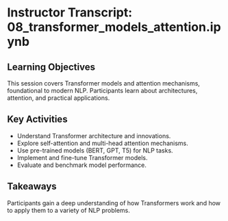 # Instructor Transcript: 08_transformer_models_attention.ipynb

## Learning Objectives
This session covers Transformer models and attention mechanisms, foundational to modern NLP. Participants learn about architectures, attention, and practical applications.

## Key Activities
- Understand Transformer architecture and innovations.
- Explore self-attention and multi-head attention mechanisms.
- Use pre-trained models (BERT, GPT, T5) for NLP tasks.
- Implement and fine-tune Transformer models.
- Evaluate and benchmark model performance.

## Takeaways
Participants gain a deep understanding of how Transformers work and how to apply them to a variety of NLP problems.
